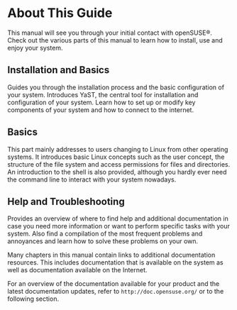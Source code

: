 # About This Guide

This manual will see you through your initial contact with openSUSE®. Check out the various parts of this manual to learn how to install, use and enjoy your system.

## Installation and Basics

Guides you through the installation process and the basic configuration of your system. Introduces YaST, the central tool for installation and configuration of your system. Learn how to set up or modify key components of your system and how to connect to the internet.

## Basics

This part mainly addresses to users changing to Linux from other operating systems. It introduces basic Linux concepts such as the user concept, the structure of the file system and access permissions for files and directories. An introduction to the shell is also provided, although you hardly ever need the command line to interact with your system nowadays.

## Help and Troubleshooting

Provides an overview of where to find help and additional documentation in case you need more information or want to perform specific tasks with your system. Also find a compilation of the most frequent problems and annoyances and learn how to solve these problems on your own.

Many chapters in this manual contain links to additional documentation resources. This includes documentation that is available on the system as well as documentation available on the Internet.

For an overview of the documentation available for your product and the latest documentation updates, refer to ```http://doc.opensuse.org/```
 or to the following section.

